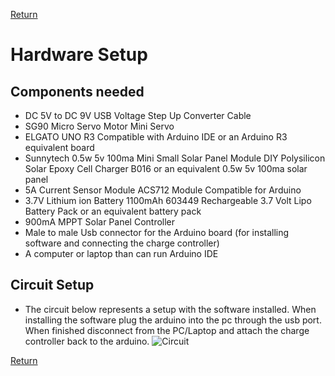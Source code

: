 [Return](https://github.com/cabledc/Senior-Design-Solar-Maximum/tree/main?tab=readme-ov-file#user-documentation)

# Hardware Setup

## Components needed
- DC 5V to DC 9V USB Voltage Step Up Converter Cable 
- SG90 Micro Servo Motor Mini Servo
- ELGATO UNO R3 Compatible with Arduino IDE or an Arduino R3 equivalent board
- Sunnytech 0.5w 5v 100ma Mini Small Solar Panel Module DIY Polysilicon Solar Epoxy Cell Charger B016 or an equivalent 0.5w 5v 100ma solar panel
- 5A Current Sensor Module ACS712 Module Compatible for Arduino
- 3.7V Lithium ion Battery 1100mAh 603449 Rechargeable 3.7 Volt Lipo Battery Pack or an equivalent battery pack
- 900mA MPPT Solar Panel Controller
- Male to male Usb connector for the Arduino board (for installing software and connecting the charge controller)
- A computer or laptop than can run Arduino IDE

## Circuit Setup
- The circuit below represents a setup with the software installed. When installing the software plug the arduino into the pc through the usb port. When finished disconnect from the PC/Laptop and attach the charge controller back to the arduino.
![Circuit](https://github.com/cabledc/Senior-Design-Solar-Maximum/blob/main/Design/Circuits/Arduino_Diagram_2_Servos.PNG?raw=true)


[Return](https://github.com/cabledc/Senior-Design-Solar-Maximum/tree/main?tab=readme-ov-file#user-documentation)
